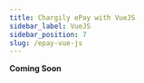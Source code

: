 ```yaml
---
title: Chargily ePay with VueJS
sidebar_label: VueJS
sidebar_position: 7
slug: /epay-vue-js
---
```

**Coming Soon**